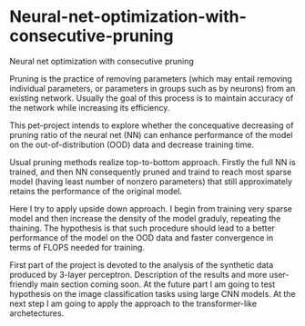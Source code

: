 # Neural-net-optimization-with-consecutive-pruning
Neural net optimization with consecutive pruning

Pruning is the practice of removing parameters (which may entail removing individual parameters, or parameters in groups such as by neurons) from an existing network. Usually the goal of this process is to maintain accuracy of the network while increasing its efficiency.

This pet-project intends to explore whether the concequative decreasing of pruning ratio of the neural net (NN) can enhance performance of the model on the out-of-distribution (OOD) data and decrease training time. 

Usual pruning methods realize top-to-bottom approach. Firstly the full NN is trained, and then NN consequently pruned and traind to reach most sparse model (having least number of nonzero parameters) that still approximately retains the performance of the original model.

Here I try to apply upside down approach. I begin from training very sparse model and then increase the density of the model graduly, repeating the thaining. The hypothesis is that such procedure should lead to a better performance of the model on the OOD data and faster convergence in terms of FLOPS needed for training.

First part of the project is devoted to the analysis of the synthetic data produced by 3-layer perceptron.
Description of the results and more user-friendly main section coming soon.
At the future part I am going to test hypothesis on the image classification tasks using large CNN models.
At the next step I am going to apply the approach to the transformer-like archetectures.
